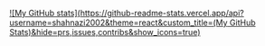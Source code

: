 [![My GitHub stats](https://github-readme-stats.vercel.app/api?username=shahnazi2002&theme=react&custom_title=(My GitHub Stats)&hide=prs,issues,contribs&show_icons=true)](https://github.com/anuraghazra/github-readme-stats)
